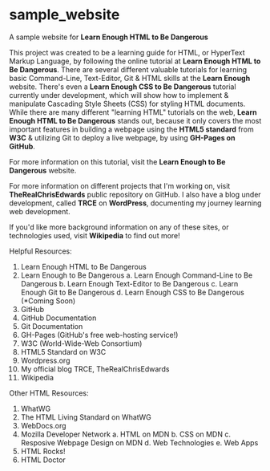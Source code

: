 # sample_website
A sample website for **Learn Enough HTML to Be Dangerous**

This project was created to be a learning guide for HTML, or HyperText Markup Language, by following the online tutorial at **Learn Enough HTML to Be Dangerous**. There are several different valuable tutorials for learning basic Command-Line, Text-Editor, Git & HTML skills at the **Learn Enough** website. There's even a **Learn Enough CSS to Be Dangerous** tutorial currently under development, which will show how to implement & manipulate Cascading Style Sheets (CSS) for styling HTML documents. While there are many different "learning HTML" tutorials on the web, **Learn Enough HTML to Be Dangerous** stands out, because it only covers the most important features in building a webpage using the **HTML5 standard** from **W3C** & utilizing Git to deploy a live webpage, by using **GH-Pages on GitHub**.

For more information on this tutorial, visit the **Learn Enough to Be Dangerous** website. 

For more information on different projects that I'm working on, visit **TheRealChrisEdwards** public repository on GitHub. I also have a blog under development, called **TRCE** on **WordPress**, documenting my journey learning web development.

If you'd like more background information on any of these sites, or technologies used, visit **Wikipedia** to find out more!

Helpful Resources:

1. Learn Enough HTML to Be Dangerous
2. Learn Enough to Be Dangerous
  a. Learn Enough Command-Line to Be Dangerous
  b. Learn Enough Text-Editor to Be Dangerous
  c. Learn Enough Git to Be Dangerous
  d. Learn Enough CSS to Be Dangerous (&ast;Coming Soon)
3. GitHub
4. GitHub Documentation
5. Git Documentation
6. GH-Pages (GitHub's free web-hosting service!)
7. W3C (World-Wide-Web Consortium)
8. HTML5 Standard on W3C
9. Wordpress.org
10. My official blog TRCE, TheRealChrisEdwards
11. Wikipedia

Other HTML Resources:

1. WhatWG
2. The HTML Living Standard on WhatWG
3. WebDocs.org
4. Mozilla Developer Network
  a. HTML on MDN
  b. CSS on MDN
  c. Resposive Webpage Design on MDN
  d. Web Technologies
  e. Web Apps
5. HTML Rocks!
6. HTML Doctor
